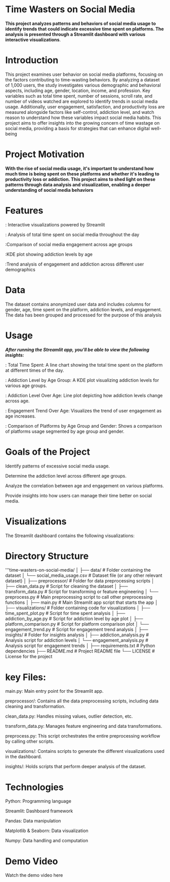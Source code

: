 # Time Wasters on Social Media
**This project analyzes patterns and behaviors of social media usage to identify trends that could indicate excessive time spent on platforms. The analysis is presented through a Streamlit dashboard with various interactive visualizations**.
# Introduction
This project examines user behavior on social media platforms, focusing on the factors contributing to time-wasting behaviors. By analyzing a dataset of 1,000 users, the study investigates various demographic and behavioral aspects, including age, gender, location, income, and profession. Key variables such as total time spent, number of sessions, scroll rate, and number of videos watched are explored to identify trends in social media usage. Additionally, user engagement, satisfaction, and productivity loss are measured alongside factors like self-control, addiction level, and watch reason to understand how these variables impact social media habits. This project aims to offer insights into the growing concern of time wastage on social media, providing a basis for strategies that can enhance digital well-being

# Project Motivation
**With the rise of social media usage, it's important to understand how much time is being spent on these platforms and whether it's leading to productivity loss or addiction. This project aims to shed light on these patterns through data analysis and visualization, enabling a deeper understanding of social media behaviors**

# Features
: Interactive visualizations powered by Streamlit

: Analysis of total time spent on social media throughout the day

:Comparison of social media engagement across age groups

:KDE plot showing addiction levels by age

:Trend analysis of engagement and addiction across different user demographics

# Data
The dataset contains anonymized user data and includes columns for gender, age, time spent on the platform, addiction levels, and engagement. The data has been grouped and processed for the purpose of this analysis
# Usage
***After running the Streamlit app, you'll be able to view the following insights:***

: Total Time Spent: A line chart showing the total time spent on the platform at different times of the day.

: Addiction Level by Age Group: A KDE plot visualizing addiction levels for various age groups.

: Addiction Level Over Age: Line plot depicting how addiction levels change across age.

: Engagement Trend Over Age: Visualizes the trend of user engagement as age increases.

: Comparison of Platforms by Age Group and Gender: Shows a comparison of platforms usage segmented by age group and gender.
# Goals of the Project

Identify patterns of excessive social media usage.

Determine the addiction level across different age groups.

Analyze the correlation between age and engagement on various platforms.

Provide insights into how users can manage their time better on social media.

# Visualizations
The Streamlit dashboard contains the following visualizations:



# Directory Structure

'''time-wasters-on-social-media/
│
├── data/                        # Folder containing the dataset
│   └── social_media_usage.csv    # Dataset file (or any other relevant dataset)
│
├── preprocessor/                 # Folder for data preprocessing scripts
│   ├── clean_data.py             # Script for cleaning the dataset
│   ├── transform_data.py         # Script for transforming or feature engineering
│   └── preprocess.py             # Main preprocessing script to call other preprocessing functions
│
├── main.py                       # Main Streamlit app script that starts the app
│
├── visualizations/               # Folder containing code for visualizations
│   ├── time_spent_plot.py        # Script for time spent analysis
│   ├── addiction_by_age.py       # Script for addiction level by age plot
│   ├── platform_comparison.py    # Script for platform comparison plot
│   └── engagement_trend.py       # Script for engagement trend analysis
│
├── insights/                     # Folder for insights analysis
│   ├── addiction_analysis.py     # Analysis script for addiction levels
│   └── engagement_analysis.py    # Analysis script for engagement trends
│
├── requirements.txt              # Python dependencies
├── README.md                     # Project README file
└── LICENSE                       # License for the project

# key Files:
main.py: Main entry point for the Streamlit app.

preprocessor/: Contains all the data preprocessing scripts, including data cleaning and transformation.

clean_data.py: Handles missing values, outlier detection, etc.

transform_data.py: Manages feature engineering and data transformations.

preprocess.py: This script orchestrates the entire preprocessing workflow by calling other scripts.

visualizations/: Contains scripts to generate the different visualizations used in the dashboard.

insights/: Holds scripts that perform deeper analysis of the dataset.

# Technologies

Python: Programming language

Streamlit: Dashboard framework

Pandas: Data manipulation

Matplotlib & Seaborn: Data visualization

Numpy: Data handling and computation

# Demo Video
Watch the demo video here 







